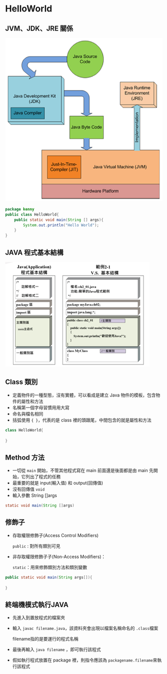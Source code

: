 # HelloWorld

## JVM、JDK、JRE 關係

![java-1](./java/java-1.png "java-1")

```java
package kenny
public class HelloWorld{
    public static void main(String [] args){
        System.out.println("Hello World");
    }
}
```

## JAVA 程式基本結構

![java-5](./java/java-5.png "java-5")

## Class 類別

- 定義物件的一種型態，沒有實體，可以看成是建立 Java 物件的模板，包含物件的屬性和方法
- 名稱第⼀個字⺟習慣⽤用⼤寫
- 命名與檔名相同
- 括弧使用 `{ }`，代表的是 class 裡的頭跟尾，中間包含的就是屬性和方法

```java
class HelloWorld{

}
```

## Method 方法

- ⼀切從 `main` 開始，不管其他程式寫在 main 前面還是後面都是由 main 先開始，它列出了程式的任務
- 最重要的就是 input(輸入值) 和 output(回傳值)
- 沒有回傳值 `void`
- 輸入參數 String []args

```java
static void main(String []args)
```

## 修飾⼦

- 存取權限修飾⼦(Access Control Modifiers)

    `public` : 對所有類別可見

- 非存取權限修飾⼦子(Non-Access Modifiers)：

    `static`：用來修飾類別方法和類別變數

```java
public static void main(String args[]){

}
```

## 終端機模式執行JAVA

- 先進入到置放程式的檔案夾
- 輸入 `javac filename.java`，該資料夾會出現以檔案名稱命名的 `.class`檔案

    filename指的是要運行的程式名稱

- 最後再輸入 `java filename` ，即可執行該程式
- 假如執行程式放置在 package 裡，則指令應該為 `packagename.filename`來執行該程式